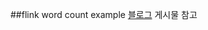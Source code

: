 ##flink word count example
[블로그]([https://itkmj.blogspot.com/2020/06/apache-flink-mac-install.html]) 게시물 참고